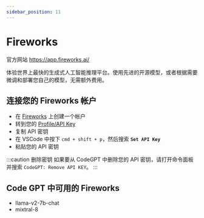 ```yaml
---
sidebar_position: 11
---
```


# Fireworks
官方网站 https://app.fireworks.ai/

体验世界上最快的生成式人工智能推理平台。使用先进的开源模型，或者根据需要微调和部署您自己的模型，无需额外费用。

## 连接您的 Fireworks 帐户
- 在 [Fireworks](https://app.fireworks.ai/login) 上创建一个帐户
- 转到您的 [Profile/API Key](https://app.fireworks.ai/users?tab=apps)
- 复制 API 密钥
- 在 VSCode 中按下 ```cmd + shift + p```，然后搜索 **`Set API Key`**
- 粘贴您的 API 密钥

:::caution 删除密钥
如果要从 CodeGPT 中删除您的 API 密钥，请打开命令面板并搜索 `CodeGPT: Remove API KEY`。
:::

## Code GPT 中可用的 Fireworks
- llama-v2-7b-chat
- mixtral-8


